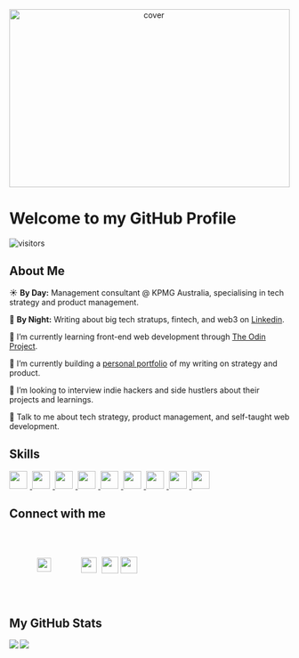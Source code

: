 
<div align="center">
<img width="100%" height = "320px" src="https://raw.githubusercontent.com/tramedol/tramedol/main/banner.gif?token=GHSAT0AAAAAABUAN76N5IEZQD3IES46TRHAYTJ74WQ" alt="cover" />
</div>

<h1> Welcome to my GitHub Profile </h1>
<p align='center'>

![visitors](https://visitor-badge.glitch.me/badge?page_id=tramedol.tramedol)

</p>


<h2> About Me </h2>



☀️ <b>By Day:</b> Management consultant @ KPMG Australia, specialising in tech strategy and product management.

🌙 <b>By Night:</b> Writing about big tech stratups, fintech, and web3 on <a href=https://www.linkedin.com/in/tom-alder/> Linkedin</a>. 

🌱 I’m currently learning front-end web development through <a href=https://www.theodinproject.com/>The Odin Project</a>. 

🔭 I’m currently building a <a href=https://www.tomalder.me/>personal portfolio</a> of my writing on strategy and product.

👯 I’m looking to interview indie hackers and side hustlers about their projects and learnings. 

💬 Talk to me about tech strategy, product management, and self-taught web development. 

<h2> Skills </h2>
<a href= https://github.com/tramedol?tab=repositories&q=&type=&language=html&sort= > <img style="padding-right: 5px" width ='32px' src ='https://raw.githubusercontent.com/rahulbanerjee26/githubAboutMeGenerator/main/icons/html.svg'> </a>
<a href= https://github.com/tramedol?tab=repositories&q=&type=&language=css&sort= > <img style="padding-right: 5px" width ='32px' src ='https://raw.githubusercontent.com/rahulbanerjee26/githubAboutMeGenerator/main/icons/css.svg'> </a>
<a href= https://github.com/tramedol?tab=repositories&q=&type=&language=javascript&sort= > <img style="padding-right: 5px" width ='32px' src ='https://raw.githubusercontent.com/rahulbanerjee26/githubAboutMeGenerator/main/icons/javascript.svg'> </a>
<a href= https://github.com/tramedol?tab=repositories&q=&type=&language=sass&sort= > <img style="padding-right: 5px" width ='32px' src ='https://raw.githubusercontent.com/rahulbanerjee26/githubAboutMeGenerator/main/icons/sass.svg'> </a>
<a href= https://github.com/tramedol?tab=repositories&q=&type=&language=firebase&sort= > <img style="padding-right: 5px" width ='32px' src ='https://raw.githubusercontent.com/rahulbanerjee26/githubAboutMeGenerator/main/icons/firebase.svg'> </a>
<a href= https://github.com/tramedol?tab=repositories&q=&type=&language=webpack&sort= > <img style="padding-right: 5px" width ='32px' src ='https://raw.githubusercontent.com/rahulbanerjee26/githubAboutMeGenerator/main/icons/webpack.svg'> </a>
<a href= https://github.com/tramedol?tab=repositories&q=&type=&language=tailwind&sort= > <img style="padding-right: 5px" width ='32px' src ='https://raw.githubusercontent.com/rahulbanerjee26/githubAboutMeGenerator/main/icons/tailwind.svg'> </a>
<a href= https://github.com/tramedol?tab=repositories&q=&type=&language=git&sort= > <img style="padding-right: 5px" width ='32px' src ='https://raw.githubusercontent.com/rahulbanerjee26/githubAboutMeGenerator/main/icons/git.svg'> </a>
<a href= https://github.com/tramedol?tab=repositories&q=&type=&language=github&sort= > <img style="padding-right: 5px" width ='32px' src ='https://raw.githubusercontent.com/rahulbanerjee26/githubAboutMeGenerator/main/icons/github.svg'> </a>


<h2> Connect with me </h2>
<a href = 'https://www.linkedin.com/in/tom-alder'> <img style='margin: 50px' width = '25px' align= 'center' src="https://raw.githubusercontent.com/rahulbanerjee26/githubAboutMeGenerator/main/icons/linked-in-alt.svg"/></a> 
<a href = 'https://www.twitter.com/tramedol'> <img style="padding-right: 5px" width = '28px' align= 'center' src="https://raw.githubusercontent.com/rahulbanerjee26/githubAboutMeGenerator/main/icons/twitter.svg"/></a> 
<a href = 'tomalder.me'> <img width = '30px' align= 'center' src="https://raw.githubusercontent.com/rahulbanerjee26/githubAboutMeGenerator/main/icons/portfolio.png"/></a> 
<a href = 'https://www.github.com/tramedol'> <img style="padding-right: 5px" width = '30px' align= 'center' src="https://raw.githubusercontent.com/rahulbanerjee26/githubAboutMeGenerator/main/icons/github.svg"/></a> 



<h2> My GitHub Stats </h2>

<div>
<a href="https://github.com/anuraghazra/github-readme-stats">
<img align="left" src="https://github-readme-stats.vercel.app/api?username=tramedol&count_private=true&show_icons=true&theme=default" />
</a>
</div>
<a href="https://github.com/anuraghazra/convoychat">
<img align="center" src="https://github-readme-stats.vercel.app/api/top-langs/?username=tramedol&theme=default" />
</a>



<br>
